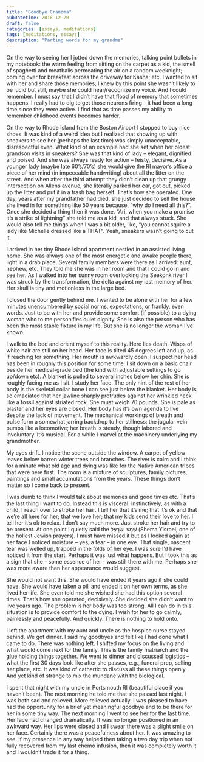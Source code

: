 ```yaml
---
title: "Goodbye Grandma"
pubDatetime: 2018-12-20
draft: false
categories: [essays, meditations]
tags: [meditations, essays]
description: "Parting words for my grandma"
---
```


On the way to seeing her I jotted down the memories, talking point bullets in my notebook: the warm feeling from sitting on the carpet as a kid, the smell of spaghetti and meatballs permeating the air on a random weeknight; coming over for breakfast across the driveway for Kasha; etc. I wanted to sit with her and share those memories, I knew by this point she wasn’t likely to be lucid but still, maybe she could hear/recognize my voice. And I could remember. I must say that I didn’t have that flood of memory that sometimes happens. I really had to dig to get those neurons firing – it had been a long time since they were active. I find that as time passes my ability to remember childhood events becomes harder.

On the way to Rhode Island from the Boston Airport I stopped to buy nice shoes. It was kind of a weird idea but I realized that showing up with sneakers to see her (perhaps the last time) was simply unacceptable, disrespectful even. What kind of an example had she set when her oldest grandson visits in sneakers? She was that kind of lady – elegant, dignified and poised. And she was always ready for action – feisty, decisive. As a younger lady (maybe late 60’s/70’s) she would give the RI mayor’s office a piece of her mind (in impeccable handwriting) about all the litter on the street. And when after the third attempt they didn’t clean up that grungy intersection on Allens avenue, she literally parked her car, got out, picked up the litter and put it in a trash bag herself. That’s how she operated. One day, years after my grandfather had died, she just decided to sell the house she lived in for something like 50 years because, “why do I need all this?”. Once she decided a thing then it was done. “Ari, when you make a promise it’s a strike of lightning” she told me as a kid, and that always stuck. She would also tell me things when I was a bit older, like, “you cannot squire a lady like Michelle dressed like a THAT“. Yeah, sneakers wasn’t going to cut it.

I arrived in her tiny Rhode Island apartment nestled in an assisted living home. She was always one of the most energetic and awake people there, light in a drab place. Several family members were there as I arrived: aunt, nephew, etc. They told me she was in her room and that I could go in and see her. As I walked into her sunny room overlooking the Seekonk river I was struck by the transformation, the delta against my last memory of her. Her skull is tiny and motionless in the large bed.

I closed the door gently behind me. I wanted to be alone with her for a few minutes unencumbered by social norms, expectations, or frankly, even words. Just to be with her and provide some comfort (if possible) to a dying woman who to me personifies quiet dignity. She is also the person who has been the most stable fixture in my life. But she is no longer the woman I’ve known.

I walk to the bed and orient myself to this reality. Here lies death. Wisps of white hair are still on her head. Her face is tilted 45 degrees left and up, as if reaching for something. Her mouth is awkwardly open. I suspect her head has been in roughly this position for some time. I sit down on a basic chair beside her medical-grade bed (the kind with adjustable settings to go up/down etc). A blanket is pulled to several inches below her chin. She is roughly facing me as I sit. I study her face. The only hint of the rest of her body is the skeletal collar bone I can see just below the blanket. Her body is so emaciated that her jawline sharply protrudes against her wrinkled neck like a fossil against striated rock. She must weigh 70 pounds. She is pale as plaster and her eyes are closed. Her body has it’s own agenda to live despite the lack of movement. The mechanical workings of breath and pulse form a somewhat jarring backdrop to her stillness: the jugular vein pumps like a locomotive; her breath is steady, though labored and involuntary. It’s musical. For a while I marvel at the machinery underlying my grandmother.

My eyes drift. I notice the scene outside the window. A carpet of yellow leaves below barren winter trees and branches. The river is calm and I think for a minute what old age and dying was like for the Native American tribes that were here first. The room is a mixture of sculptures, family pictures, paintings and small accumulations from the years. These things don’t matter so I come back to present.

I was dumb to think I would talk about memories and good times etc. That’s the last thing I want to do. Instead this is visceral. Instinctively, as with a child, I reach over to stroke her hair. I tell her that it’s me; that it’s ok and that we’re all here for her; that we love her; that my kids send their love to her. I tell her it’s ok to relax. I don’t say much more. Just stroke her hair and try to be present. At one point I quietly said the שְׁמַע יִשְׂרָאֵל (Shema Yisroel, one of the holiest Jewish prayers). I must have missed it but as I looked again at her face I noticed moisture – yes, a tear – in one eye. That single, nascent tear was welled up, trapped in the folds of her eye. I was sure I’d have noticed it from the start. Perhaps it was just what happens. But I took this as a sign that she - some essence of her - was still there with me. Perhaps she was more aware than her appearance would suggest.

She would not want this. She would have ended it years ago if she could have. She would have taken a pill and ended it on her own terms, as she lived her life. She even told me she wished she had this option several times. That’s how she operated, decisively. She decided she didn’t want to live years ago. The problem is her body was too strong. All I can do in this situation is to provide comfort to the dying. I wish for her to go calmly, painlessly and peacefully. And quickly. There is nothing to hold onto.

I left the apartment with my aunt and uncle as the hospice nurse stayed behind. We got dinner. I said my goodbyes and felt like I had done what I came to do. There was nothing left. I shifted my focus on the living and what would come next for the family. This is the family matriarch and the glue holding things together. We went to dinner and discussed logistics – what the first 30 days look like after she passes, e.g., funeral prep, selling her place, etc. It was kind of cathartic to discuss all these things openly. And yet kind of strange to mix the mundane with the biological.

I spent that night with my uncle in Portsmouth RI (beautiful place if you haven’t been). The next morning he told me that she passed last night. I was both sad and relieved. More relieved actually. I was pleased to have had the opportunity for a brief yet meaningful goodbye and to be there for her in some tiny way. The next morning I went to see her for the last time. Her face had changed dramatically. It was no longer positioned in an awkward way. Her lips were closed and I swear there was a slight smile on her face. Certainly there was a peacefulness about her. It was amazing to see. If my presence in any way helped then taking a two day trip when not fully recovered from my last chemo infusion, then it was completely worth it and I wouldn’t trade it for a thing.